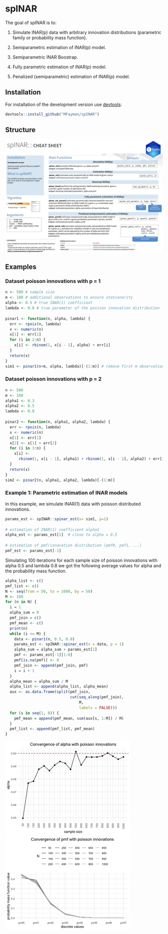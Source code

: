 
# spINAR

<!-- badges: start -->
<!-- badges: end -->

The goal of spINAR is to:

  1) Simulate INAR(p) data with arbitrary innovation distributions (parametric family or probability mass function).

  2) Semiparametric estimation of INAR(p) model.

  3) Semiparametric INAR Boostrap.

  4) Fully parametric estimation of INAR(p) model.

  5) Penalized (semiparametric) estimation of INAR(p) model.
  


## Installation

For installation of the development version use [devtools](https://cran.r-project.org/package=devtools):

``` r
devtools::install_github("MFaymon/spINAR")
```

## Structure

![](https://github.com/MFaymon/spINAR/blob/main/img_readme/cheat_sheet_spINAR.png)

## Examples

### Dataset poisson innovations with p = 1

```r
n <- 500 # sample size
m <- 100 # additional observations to ensure stationarity
alpha <- 0.5 # true INAR(1) coefficient
lambda <- 0.8 # true parameter of the poisson innovation distribution

pinar1 <- function(n, alpha, lambda) {
  err <- rpois(n, lambda)
  x <- numeric(n)
  x[1] <- err[1]
  for (i in 2:n) {
    x[i] <- rbinom(1, x[i - 1], alpha) + err[i]
  }
  return(x)
}
sim1 <- pinar1(n+m, alpha, lambda)[-(1:m)] # remove first m observations to have stationarity
```

### Dataset poisson innovations with p = 2

```r
n <- 500 
m <- 100
alpha1 <- 0.3
alpha2 <- 0.5
lambda <- 0.8

pinar2 <- function(n, alpha1, alpha2, lambda) {
  err <- rpois(n, lambda)
  x <- numeric(n)
  x[1] <- err[1]
  x[2] <- x[1] + err[2]
  for (i in 3:n) {
    x[i] <-
      rbinom(1, x[i - 1], alpha1) + rbinom(1, x[i - 2], alpha2) + err[i]
  }
  return(x)
}
sim2 <- pinar2(n, alpha1, alpha2, lambda)[-(1:m)]
```

### Example 1: Parametric estimation of INAR models

In this example, we simulate INAR(1) data with poisson distributed innovations.

```r
params_est <- spINAR::spinar_est(x= sim1, p=1)

# estimation of INAR(1) coefficient alpha1
alpha_est <- params_est[1]  # close to alpha = 0.5

# estimation of pmf/innovation distribution (pmf0, pmf1, ...)
pmf_est <- params_est[-1] 
```

Simulating 100 iterations for each sample size of poisson innovations with alpha 0.5 and lambda 0.8 we got the following average values for alpha and the probability mass function. 

```r
alpha_list <- c()
pmf_list <- c()
N <- seq(from = 50, to = 1000, by = 50)
M <- 100
for (n in N) {
  i = 1
  alpha_sum = 0
  pmf_join = c()
  pmf_mean <- c()
  print(n)
  while (i <= M) {
    data <- pinar1(n, 0.5, 0.8)
    params_est <- spINAR::spinar_est(x = data, p = 1)
    alpha_sum = alpha_sum + params_est[1]
    pmf <- params_est[-1][1:8]
    pmf[is.na(pmf)] <- 0
    pmf_join <- append(pmf_join, pmf)
    i = i + 1
  }
  alpha_mean = alpha_sum / M
  alpha_list <- append(alpha_list, alpha_mean)
  aux <- as.data.frame(split(pmf_join,
                             cut(seq_along(pmf_join),
                                 M,
                                 labels = FALSE)))
  for (s in seq(1, 8)) {
    pmf_mean = append(pmf_mean, sum(aux[s, 1:M]) / M)
  }
  pmf_list <- append(pmf_list, pmf_mean)
}
```

![](https://github.com/MFaymon/spINAR/blob/main/img_readme/spinar_est_alpha.jpg) 
![](https://github.com/MFaymon/spINAR/blob/main/img_readme/spinar_est_pmf.jpg)


